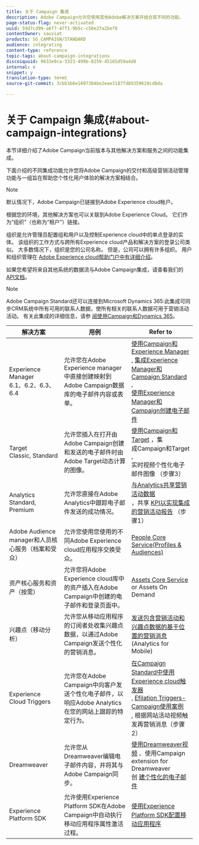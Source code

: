 ```yaml
---
title: 关于 Campaign 集成
description: Adobe Campaign允许您使用其他Adobe解决方案并结合其不同的功能。
page-status-flag: never-activated
uuid: 59d7cd99-a6f7-47f1-9b5c-c50e27a2bef8
contentOwner: sauviat
products: SG_CAMPAIGN/STANDARD
audience: integrating
content-type: reference
topic-tags: about-campaign-integrations
discoiquuid: 9633e9ca-3323-499b-8259-45165d59a4d0
internal: n
snippet: y
translation-type: tm+mt
source-git-commit: 3cbb1b6e1697384be2eae3187fd89359628cd8da

---
```



# 关于 Campaign 集成{#about-campaign-integrations}

本节详细介绍了Adobe Campaign当前版本与其他解决方案和服务之间的功能集成。

下面介绍的不同集成功能允许您将Adobe Campaign的交付和高级营销活动管理功能与一组旨在帮助您个性化用户体验的解决方案相结合。

>[!NOTE]
>
> 默认情况下，Adobe Campaign已链接到Adobe Experience cloud帐户。

根据您的环境，其他解决方案也可以关联到Adobe Experience Cloud。 它们作为“组织”（也称为“租户”）链接。

组织是允许管理员配置组和用户以及控制Experience cloud中的单点登录的实体。 该组织的工作方式与跨所有Experience cloud产品和解决方案的登录公司类似。 大多数情况下，组织是您的公司名称。 但是，公司可以拥有许多组织。 用户和组织管理在 [Adobe Experience cloud帮助门户中有详细介绍](https://marketing.adobe.com/resources/help/en_US/mcloud/organizations.html)。

如果您希望将来自其他系统的数据流与Adobe Campaign集成，请查看我们的 [API文档](../../api/using/about-campaign-standard-apis.md)。

>[!NOTE]
>
>Adobe Campaign Standard还可以连接到Microsoft Dynamics 365:此集成可同步CRM系统中所有可用的联系人数据，使所有相关的联系人数据可用于营销活动活动。 有关此集成的详细信息，请参 [阅使用Campaign和Dynamics 365](https://helpx.adobe.com/campaign/kb/acs-ms-dynamics.html)。


<table> 
 <thead> 
  <tr> 
   <th> 解决方案<br /> </th> 
   <th> 用例<br /> </th> 
   <th> Refer to<br /> </th> 
  </tr> 
 </thead> 
 <tbody> 
  <tr> 
   <td> Experience Manager<br /> 6.1、6.2、6.3、6.4<br /> </td> 
   <td> 允许您在Adobe Experience manager中直接创建映射到Adobe Campaign数据库的电子邮件内容或表单。<br /> </td> 
   <td> 
     <a href="../../integrating/using/integrating-with-experience-manager.md">使用Campaign和Experience Manager</a><br/>, <a href="https://helpx.adobe.com/experience-manager/6-4/sites/administering/using/campaignstandard.html">集成Experience Manager和Campaign Standard</a> , <br/><a href="https://docs.campaign.adobe.com/doc/standard/getting_started/en/ACS_AEM.html">使用Experience Manager和Campaign创建电子邮件</a> 
    </td> 
  </tr> 
  <tr> 
   <td> Target<br /> Classic, Standard<br /> </td> 
   <td> 允许您插入在打开由Adobe Campaign创建和发送的电子邮件时由Adobe Target动态计算的图像。<br /> </td> 
   <td> 
    <a href="../../integrating/using/about-campaign-target-integration.md">使用Campaign和Target</a> ，集 <br/>成Campaign和Target <a href="https://marketing.adobe.com/resources/help/en_US/target/a4t/c_campaign_and_target.html">,</a><br/>实时视频个性化电子邮件图像 <a href="https://helpx.adobe.com/marketing-cloud/how-to/email-marketing.html"></a> （步骤3）
    </td> 
  </tr> 
  <tr> 
   <td> Analytics<br /> Standard, Premium <br /> </td> 
   <td> 允许您直接在Adobe Analytics中跟踪电子邮件发送的成功情况。<br /> </td> 
   <td> 
    <a href="../../integrating/using/about-campaign-analytics-integration.md">与Analytics共享营销活动数据</a><br/>，共享 <a href="https://helpx.adobe.com/marketing-cloud/how-to/email-marketing.html">KPI以实现集成的营销活动报告</a> （步骤1）
    </td> 
  </tr> 
  <tr> 
   <td> Adobe Audience manager和人员核心服务（档案和受众）<br /> </td> 
   <td> 允许您使用您使用的不同Adobe Experience cloud应用程序交换受众。<br /> </td> 
   <td> <a href="../../integrating/using/about-campaign-audience-manager-or-people-core-service-integration.md">People Core Service(Profiles &amp; Audiences)</a><br /> </td> 
  </tr> 
  <tr> 
   <td> 资产核心服务和资产（按需）<br /> </td> 
   <td> 允许您将Adobe Experience cloud库中的资产插入在Adobe Campaign中创建的电子邮件和登录页面中。<br /> </td> 
   <td> <a href="../../integrating/using/working-with-campaign-and-assets-core-service.md">Assets Core Service</a> or Assets On Demand<br /> </td> 
  </tr> 
  <tr> 
   <td> 兴趣点（移动分析）<br /> </td> 
   <td> 允许您从移动应用程序的订阅者处收集兴趣点数据，以通过Adobe Campaign发送个性化的营销消息。<br /> </td> 
   <td> <a href="../../integrating/using/about-campaign-points-of-interest-data-integration.md">发送包含营销活动和兴趣点数据的基于位置的营销消息</a> (Analytics for Mobile)<br /> </td> 
  </tr> 
  <tr> 
   <td> Experience Cloud Triggers<br /> </td> 
   <td> 允许您在Adobe Campaign中向客户发送个性化电子邮件，以响应Adobe Analytics在您的网站上跟踪的特定行为。<br /> </td> 
   <td> 
    <a href="../../integrating/using/about-adobe-experience-cloud-triggers.md">在Campaign Standard中使用Experience cloud触发器</a><br/>, <a href="../../integrating/using/abandonment-triggers-use-cases.md">Efilation Triggers-Campaign使用案例</a><br/>, <a href="https://helpx.adobe.com/marketing-cloud/how-to/email-marketing.html"></a> 根据网站活动视频触发再营销消息（步骤2）
    </td> 
  </tr> 
  <tr> 
   <td> Dreamweaver<br /> </td> 
   <td> 允许您从Dreamweaver编辑电子邮件内容，并将其与Adobe Campaign同步。<br /> </td> 
   <td> 
    <a href="https://docs.adobe.com/content/help/en/campaign-learn/campaign-standard-tutorials/designing-content/email-designer/dreamweaver-integration.html">使用Dreamweaver视频</a> 、使用Campaign extension for Dreamweaver <br/>创 <a href="https://helpx.adobe.com/dreamweaver/using/working-with-dreamweaver-and-campaign.html">建个性化的电子邮件</a> 
  </td> 
  </tr> 
  <tr> 
   <td> Experience Platform SDK<br /> </td> 
   <td> 允许使用Experience Platform SDK在Adobe Campaign中自动执行移动应用程序属性激活过程。<br /> </td> 
   <td> <a href="https://helpx.adobe.com/campaign/kb/configuring-app-sdk.html">使用Experience Platform SDK配置移动应用程序</a><br /> </td> 
  </tr> 
 </tbody> 
</table>

